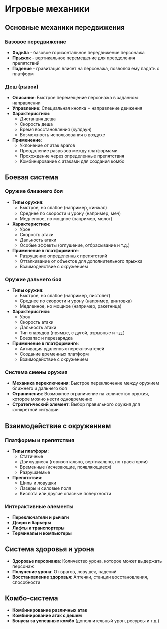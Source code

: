 # Игровые механики

## Основные механики передвижения

### Базовое передвижение
- **Ходьба** - базовое горизонтальное передвижение персонажа
- **Прыжок** - вертикальное перемещение для преодоления препятствий
- **Падение** - гравитация влияет на персонажа, позволяя ему падать с платформ

### Деш (рывок)
- **Описание**: Быстрое перемещение персонажа в заданном направлении
- **Управление**: Специальная кнопка + направление движения
- **Характеристики**:
  - Дистанция деша
  - Скорость деша
  - Время восстановления (кулдаун)
  - Возможность использования в воздухе
- **Применение**:
  - Уклонение от атак врагов
  - Преодоление разрывов между платформами
  - Прохождение через определенные препятствия
  - Комбинирование с атаками для создания комбо

## Боевая система

### Оружие ближнего боя
- **Типы оружия**:
  - Быстрое, но слабое (например, кинжал)
  - Среднее по скорости и урону (например, меч)
  - Медленное, но мощное (например, молот)
- **Характеристики**:
  - Урон
  - Скорость атаки
  - Дальность атаки
  - Особые эффекты (оглушение, отбрасывание и т.д.)
- **Применение в платформинге**:
  - Разрушение определенных препятствий
  - Отталкивание от объектов для дополнительного прыжка
  - Взаимодействие с окружением

### Оружие дальнего боя
- **Типы оружия**:
  - Быстрое, но слабое (например, пистолет)
  - Среднее по скорости и урону (например, винтовка)
  - Медленное, но мощное (например, ракетница)
- **Характеристики**:
  - Урон
  - Скорость атаки
  - Дальность атаки
  - Тип снарядов (прямые, с дугой, взрывные и т.д.)
  - Боезапас и перезарядка
- **Применение в платформинге**:
  - Активация удаленных переключателей
  - Создание временных платформ
  - Взаимодействие с окружением

### Система смены оружия
- **Механика переключения**: Быстрое переключение между оружием ближнего и дальнего боя
- **Ограничения**: Возможное ограничение на количество оружия, которое можно нести одновременно
- **Стратегический элемент**: Выбор правильного оружия для конкретной ситуации

## Взаимодействие с окружением

### Платформы и препятствия
- **Типы платформ**:
  - Статичные
  - Движущиеся (горизонтально, вертикально, по траектории)
  - Временные (исчезающие, появляющиеся)
  - Разрушаемые
- **Препятствия**:
  - Шипы и ловушки
  - Лазеры и силовые поля
  - Кислота или другие опасные поверхности

### Интерактивные элементы
- **Переключатели и рычаги**
- **Двери и барьеры**
- **Лифты и транспортеры**
- **Терминалы и компьютеры**

## Система здоровья и урона

- **Здоровье персонажа**: Количество урона, которое может выдержать персонаж
- **Получение урона**: От врагов, ловушек, падений
- **Восстановление здоровья**: Аптечки, станции восстановления, способности

## Комбо-система

- **Комбинирование различных атак**
- **Комбинирование атак с дешем**
- **Бонусы за успешные комбо** (дополнительный урон, ресурсы и т.д.)
